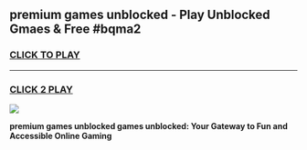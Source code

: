 
## premium games unblocked - Play Unblocked Gmaes & Free #bqma2
<h3>
<a href="https://premium.freeplayer.one?title=premium_games_unblocked&ref=01M">CLICK TO PLAY</a></h3>
<hr>

<h3>
<a href="https://premium.freeplayer.one?title=premium_games_unblocked&ref=01M">CLICK 2 PLAY</a>
  
</h3>

<a href="https://premium.freeplayer.one?title=premium_games_unblocked&ref=01M"><img src="https://clearcache.store/games.png"></a>


**premium games unblocked games unblocked: Your Gateway to Fun and Accessible Online Gaming**
